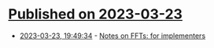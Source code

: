 # [Published on 2023-03-23](index.md)

* [2023-03-23, 19:49:34](https://lobste.rs/s/931961/notes_on_ffts_for_implementers) - [Notes on FFTs: for implementers](https://fgiesen.wordpress.com/2023/03/19/notes-on-ffts-for-implementers/)
